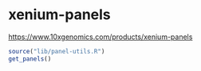 # xenium-panels

https://www.10xgenomics.com/products/xenium-panels

```r
source("lib/panel-utils.R")
get_panels()
```